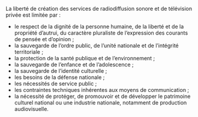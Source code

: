 La liberté de création des services de radiodiffusion sonore et de télévision privée est limitée par :
- le respect de la dignité de la personne humaine, de la liberté et de la propriété d’autrui, du caractère pluraliste de l’expression des courants de pensée et d’opinion ;
- la sauvegarde de l’ordre public, de l’unité nationale et de l’intégrité territoriale ;
- la protection de la santé publique et de l’environnement ;
- la sauvegarde de l’enfance et de l’adolescence ;
- la sauvegarde de l’identité culturelle ;
- les besoins de la défense nationale ;
- les nécessités de service public ;
- les contraintes techniques inhérentes aux moyens de communication ;
- la nécessité de protéger, de promouvoir et de développer le patrimoine culturel national ou une industrie nationale, notamment de production audiovisuelle.